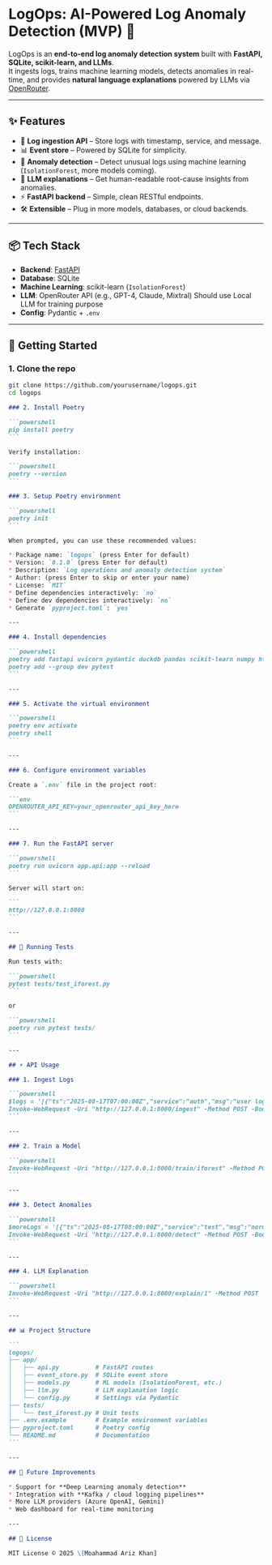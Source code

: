 # LogOps: AI-Powered Log Anomaly Detection (MVP) 🚀

LogOps is an **end-to-end log anomaly detection system** built with **FastAPI, SQLite, scikit-learn, and LLMs**.  
It ingests logs, trains machine learning models, detects anomalies in real-time, and provides **natural language explanations** powered by LLMs via [OpenRouter](https://openrouter.ai).

---

## ✨ Features
- 🔄 **Log ingestion API** – Store logs with timestamp, service, and message.
- 📊 **Event store** – Powered by SQLite for simplicity.
- 🤖 **Anomaly detection** – Detect unusual logs using machine learning (`IsolationForest`, more models coming).
- 🧠 **LLM explanations** – Get human-readable root-cause insights from anomalies.
- ⚡ **FastAPI backend** – Simple, clean RESTful endpoints.
- 🛠️ **Extensible** – Plug in more models, databases, or cloud backends.

---

## 📦 Tech Stack
- **Backend**: [FastAPI](https://fastapi.tiangolo.com/)
- **Database**: SQLite
- **Machine Learning**: scikit-learn (`IsolationForest`)
- **LLM**: OpenRouter API (e.g., GPT-4, Claude, Mixtral) Should use Local LLM for training purpose
- **Config**: Pydantic + `.env`

---


## 🚀 Getting Started

### 1. Clone the repo
```bash
git clone https://github.com/yourusername/logops.git
cd logops
````
````markdown
### 2. Install Poetry

```powershell
pip install poetry
```

Verify installation:

```powershell
poetry --version
```

### 3. Setup Poetry environment

```powershell
poetry init
```

When prompted, you can use these recommended values:

* Package name: `logops` (press Enter for default)
* Version: `0.1.0` (press Enter for default)
* Description: `Log operations and anomaly detection system`
* Author: (press Enter to skip or enter your name)
* License: `MIT`
* Define dependencies interactively: `no`
* Define dev dependencies interactively: `no`
* Generate `pyproject.toml`: `yes`

---

### 4. Install dependencies

```powershell
poetry add fastapi uvicorn pydantic duckdb pandas scikit-learn numpy httpx typer
poetry add --group dev pytest
```

---

### 5. Activate the virtual environment

```powershell
poetry env activate
poetry shell
```

---

### 6. Configure environment variables

Create a `.env` file in the project root:

```env
OPENROUTER_API_KEY=your_openrouter_api_key_here
```

---

### 7. Run the FastAPI server

```powershell
poetry run uvicorn app.api:app --reload
```

Server will start on:

```
http://127.0.0.1:8000
```

---

## 🧪 Running Tests

Run tests with:

```powershell
pytest tests/test_iforest.py
```

or

```powershell
poetry run pytest tests/
```

---

## ⚡ API Usage

### 1. Ingest Logs

```powershell
$logs = '[{"ts":"2025-08-17T07:00:00Z","service":"auth","msg":"user login success"}]'
Invoke-WebRequest -Uri "http://127.0.0.1:8000/ingest" -Method POST -Body $logs -ContentType "application/json"
```

---

### 2. Train a Model

```powershell
Invoke-WebRequest -Uri "http://127.0.0.1:8000/train/iforest" -Method POST
```

---

### 3. Detect Anomalies

```powershell
$moreLogs = '[{"ts":"2025-08-17T08:00:00Z","service":"test","msg":"normal log"},{"ts":"2025-08-17T08:01:00Z","service":"test","msg":"another normal log"},{"ts":"2025-08-17T08:02:00Z","service":"test","msg":"very unusual error that should trigger anomaly"}]'
Invoke-WebRequest -Uri "http://127.0.0.1:8000/detect" -Method POST -Body $moreLogs -ContentType "application/json"
```

---

### 4. LLM Explanation

```powershell
Invoke-WebRequest -Uri "http://127.0.0.1:8000/explain/1" -Method POST
```

---

## 📊 Project Structure

```
logops/
├── app/
│   ├── api.py          # FastAPI routes
│   ├── event_store.py  # SQLite event store
│   ├── models.py       # ML models (IsolationForest, etc.)
│   ├── llm.py          # LLM explanation logic
│   └── config.py       # Settings via Pydantic
├── tests/
│   └── test_iforest.py # Unit tests
├── .env.example        # Example environment variables
├── pyproject.toml      # Poetry config
└── README.md           # Documentation
```

---

## 🔮 Future Improvements

* Support for **Deep Learning anomaly detection**
* Integration with **Kafka / cloud logging pipelines**
* More LLM providers (Azure OpenAI, Gemini)
* Web dashboard for real-time monitoring

---

## 📜 License

MIT License © 2025 \[Moahammad Ariz Khan]
